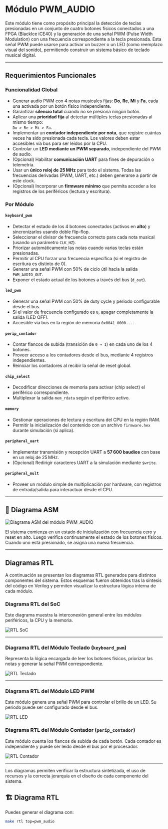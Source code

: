 # Módulo PWM_AUDIO

Este módulo tiene como propósito principal la detección de teclas presionadas en un conjunto de cuatro botones físicos conectados a una FPGA (BlackIce iCE40) y la generación de una señal PWM (Pulse Width Modulation) con una frecuencia correspondiente a la tecla presionada. Esta señal PWM puede usarse para activar un buzzer o un LED (como reemplazo visual del sonido), permitiendo construir un sistema básico de teclado musical digital.

---

## Requerimientos Funcionales

### Funcionalidad Global

- Generar audio PWM con 4 notas musicales fijas: **Do**, **Re**, **Mi** y **Fa**, cada una activada por un botón físico independiente.
- Garantizar **silencio total** cuando no se presiona ningún botón.
- Aplicar una **prioridad fija** al detectar múltiples teclas presionadas al mismo tiempo:  
  `Do > Re > Mi > Fa`.
- Implementar un **contador independiente por nota**, que registre cuántas veces ha sido presionada cada tecla. Los valores deben estar accesibles vía bus para ser leídos por la CPU.
- Controlar un **LED mediante un PWM separado**, independiente del PWM de audio.
- (Opcional) Habilitar **comunicación UART** para fines de depuración o telemetría.
- Usar un **único reloj de 25 MHz** para todo el sistema. Todas las frecuencias derivadas (PWM, UART, etc.) deben generarse a partir de este clock.
- (Opcional) Incorporar un **firmware mínimo** que permita acceder a los registros de los periféricos (lectura y escritura).

### Por Módulo

#### `keyboard_pwm`
- Detectar el estado de los 4 botones conectados (activos en **alto**) y sincronizarlos usando doble flip-flop.
- Seleccionar el divisor de frecuencia correcto para cada nota musical (usando un parámetro `CLK_HZ`).
- Priorizar automáticamente las notas cuando varias teclas están presionadas.
- Permitir al CPU forzar una frecuencia específica (si el registro de escritura es distinto de 0).
- Generar una señal PWM con 50% de ciclo útil hacia la salida `PWM_AUDIO_OUT`.
- Exponer el estado actual de los botones a través del bus (`d_out`).

#### `led_pwm`
- Generar una señal PWM con 50% de duty cycle y periodo configurable desde el bus.
- Si el valor de frecuencia configurado es `0`, apagar completamente la salida (LED OFF).
- Accesible vía bus en la región de memoria `0x0041_0000...`.

#### `perip_contador`
- Contar flancos de subida (transición de `0 → 1`) en cada uno de los 4 botones.
- Proveer acceso a los contadores desde el bus, mediante 4 registros independientes.
- Reiniciar los contadores al recibir la señal de reset global.

#### `chip_select`
- Decodificar direcciones de memoria para activar (chip select) el periférico correspondiente.
- Multiplexar la salida `mem_rdata` según el periférico activo.

#### `memory`
- Gestionar operaciones de lectura y escritura del CPU en la región RAM.
- Permitir la inicialización del contenido con un archivo `firmware.hex` durante simulación (si aplica).

#### `peripheral_uart`
- Implementar transmisión y recepción UART a **57 600 baudios** con base en un reloj de 25 MHz.
- (Opcional) Redirigir caracteres UART a la simulación mediante `$write`.

#### `peripheral_mult`
- Proveer un módulo simple de multiplicación por hardware, con registros de entrada/salida para interactuar desde el CPU.


---

## 🔁 Diagrama ASM

![Diagrama ASM del módulo PWM_AUDIO](./diagrama_asm_pwm_audio.png)

El sistema comienza en un estado de inicialización con frecuencia cero y reset en alto. Luego verifica continuamente el estado de los botones físicos. Cuando uno está presionado, se asigna una nueva frecuencia.

---


## Diagramas RTL

A continuación se presentan los diagramas RTL generados para distintos componentes del sistema. Estos esquemas fueron obtenidos tras la síntesis del código en Verilog y permiten visualizar la estructura lógica interna de cada módulo.

### Diagrama RTL del SoC

Este diagrama muestra la interconexión general entre los módulos periféricos, la CPU y la memoria.

![RTL SoC](https://github.com/JuanF14-ui/Sintetizador-de-Chuck-Digital/blob/c9b0b9e960c6adfaceaaf1664454107d37ef90d4/TECLADO/DIAGRAMA%20SOC.jpg)

---

### Diagrama RTL del Módulo Teclado (`keyboard_pwm`)

Representa la lógica encargada de leer los botones físicos, priorizar las notas y generar la señal PWM correspondiente.

![RTL Teclado](https://github.com/JuanF14-ui/Sintetizador-de-Chuck-Digital/blob/c9b0b9e960c6adfaceaaf1664454107d37ef90d4/TECLADO/DIAGRAMA%20TECLADO.jpg)

---

### Diagrama RTL del Módulo LED PWM

Este módulo genera una señal PWM para controlar el brillo de un LED. Su periodo puede ser configurado desde el bus.

![RTL LED](https://github.com/JuanF14-ui/Sintetizador-de-Chuck-Digital/blob/c9b0b9e960c6adfaceaaf1664454107d37ef90d4/TECLADO/DIAGRAMA%20LED.jpg)

### Diagrama RTL del Módulo Contador (`perip_contador`)

Este módulo cuenta los flancos de subida de cada botón. Cada contador es independiente y puede ser leído desde el bus por el procesador.

![RTL Contador](https://github.com/JuanF14-ui/Sintetizador-de-Chuck-Digital/blob/c9b0b9e960c6adfaceaaf1664454107d37ef90d4/TECLADO/DIAGRAMA%20CONTADOR.jpg)

---

Los diagramas permiten verificar la estructura sintetizada, el uso de recursos y la correcta jerarquía en el diseño de cada componente del sistema.

## 🏗️ Diagrama RTL

Puedes generar el diagrama con:

```bash
make rtl top=pwm_audio
